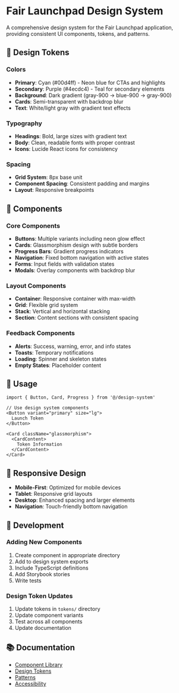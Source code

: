 # Fair Launchpad Design System

A comprehensive design system for the Fair Launchpad application, providing consistent UI components, tokens, and patterns.

## 🎨 Design Tokens

### Colors
- **Primary**: Cyan (#00d4ff) - Neon blue for CTAs and highlights
- **Secondary**: Purple (#4ecdc4) - Teal for secondary elements
- **Background**: Dark gradient (gray-900 → blue-900 → gray-900)
- **Cards**: Semi-transparent with backdrop blur
- **Text**: White/light gray with gradient text effects

### Typography
- **Headings**: Bold, large sizes with gradient text
- **Body**: Clean, readable fonts with proper contrast
- **Icons**: Lucide React icons for consistency

### Spacing
- **Grid System**: 8px base unit
- **Component Spacing**: Consistent padding and margins
- **Layout**: Responsive breakpoints

## 🧩 Components

### Core Components
- **Buttons**: Multiple variants including neon glow effect
- **Cards**: Glassmorphism design with subtle borders
- **Progress Bars**: Gradient progress indicators
- **Navigation**: Fixed bottom navigation with active states
- **Forms**: Input fields with validation states
- **Modals**: Overlay components with backdrop blur

### Layout Components
- **Container**: Responsive container with max-width
- **Grid**: Flexible grid system
- **Stack**: Vertical and horizontal stacking
- **Section**: Content sections with consistent spacing

### Feedback Components
- **Alerts**: Success, warning, error, and info states
- **Toasts**: Temporary notifications
- **Loading**: Spinner and skeleton states
- **Empty States**: Placeholder content

## 🎯 Usage

```tsx
import { Button, Card, Progress } from '@/design-system'

// Use design system components
<Button variant="primary" size="lg">
  Launch Token
</Button>

<Card className="glassmorphism">
  <CardContent>
    Token Information
  </CardContent>
</Card>
```

## 📱 Responsive Design

- **Mobile-First**: Optimized for mobile devices
- **Tablet**: Responsive grid layouts
- **Desktop**: Enhanced spacing and larger elements
- **Navigation**: Touch-friendly bottom navigation

## 🔧 Development

### Adding New Components
1. Create component in appropriate directory
2. Add to design system exports
3. Include TypeScript definitions
4. Add Storybook stories
5. Write tests

### Design Token Updates
1. Update tokens in `tokens/` directory
2. Update component variants
3. Test across all components
4. Update documentation

## 📚 Documentation

- [Component Library](./components/README.md)
- [Design Tokens](./tokens/README.md)
- [Patterns](./patterns/README.md)
- [Accessibility](./accessibility/README.md)
